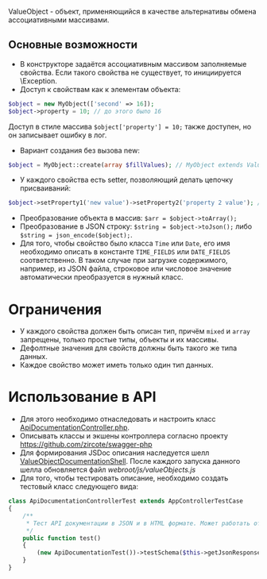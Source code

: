 ValueObject - объект, применяющийся в качестве альтернативы обмена ассоциативными массивами.

## Основные возможности
* В конструкторе задаётся ассоциативным массивом заполняемые свойства. Если такого свойства не существует, то инициируется \Exception.
* Доступ к свойствам как к элементам объекта:
```php
$object = new MyObject(['second' => 16]);
$object->property = 10; // до этого было 16
```
Доступ в стиле массива ```$object['property'] = 10;``` также доступен, но он записывает ошибку в лог.
* Вариант создания без вызова new:
```php
$object = MyObject::create(array $fillValues); // MyObject extends ValueObject
```
* У каждого свойства есть setter, позволяющий делать цепочку присваиваний:
```php
$object->setProperty1('new value')->setProperty2('property 2 value'); // где имена свойств: property1 и property2
```
* Преобразование объекта в массив: ```$arr = $object->toArray();```
* Преобразование в JSON строку: ```$string = $object->toJson();``` либо ```$string = json_encode($object);```.
* Для того, чтобы свойство было класса ```Time``` или ```Date```, его имя необходимо описать в константе ```TIME_FIELDS``` или ```DATE_FIELDS``` соответственно.
В таком случае при загрузке содержимого, например, из JSON файла, строковое или числовое значение автоматически преобразуется в нужный класс.

# Ограничения
* У каждого свойства должен быть описан тип, причём `mixed` и `array` запрещены, только простые типы, объекты и их массивы.
* Дефолтные значения для свойств должны быть такого же типа данных.
* Каждое свойство может иметь только один тип данных.

# Использование в API
* Для этого необходимо отнаследовать и настроить класс [ApiDocumentationController.php](../Controller/ApiDocumentationController.php).
* Описывать классы и экшены контроллера согласно проекту https://github.com/zircote/swagger-php
* Для формирования JSDoc описания наследуется шелл [ValueObjectDocumentationShell](../Shell/ValueObjectDocumentationShell.php).
После каждого запуска данного шелла обновляется файл _webroot/js/valueObjects.js_
* Для того, чтобы тестировать описание, необходимо создать тестовый класс следующего вида:
```php
class ApiDocumentationControllerTest extends AppControllerTestCase
{
    /**
     * Тест API документации в JSON и в HTML формате. Может работать относительно долго, ибо строит апи по всему коду.
     */
    public function test()
    {
        (new ApiDocumentationTest())->testSchema($this->getJsonResponse('/apiDocumentation.json'));
    }
}
```
